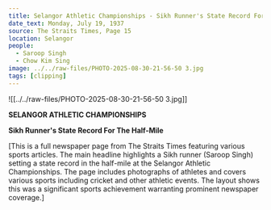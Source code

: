 ```yaml
---
title: Selangor Athletic Championships - Sikh Runner's State Record For The Half-Mile
date_text: Monday, July 19, 1937
source: The Straits Times, Page 15
location: Selangor
people:
  - Saroop Singh
  - Chow Kim Sing
image: ../../raw-files/PHOTO-2025-08-30-21-56-50 3.jpg
tags: [clipping]
---
```


![[../../raw-files/PHOTO-2025-08-30-21-56-50 3.jpg]]

**SELANGOR ATHLETIC CHAMPIONSHIPS**

**Sikh Runner's State Record For The Half-Mile**

[This is a full newspaper page from The Straits Times featuring various sports articles. The main headline highlights a Sikh runner (Saroop Singh) setting a state record in the half-mile at the Selangor Athletic Championships. The page includes photographs of athletes and covers various sports including cricket and other athletic events. The layout shows this was a significant sports achievement warranting prominent newspaper coverage.]